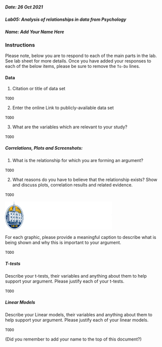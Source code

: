 
##### Date: 26 Oct 2021
##### Lab05:  Analysis of relationships in data from Psychology
##### Name: Add Your Name Here



### Instructions

Please note, below you are to respond to each of the main parts in the lab. See lab sheet for more details. Once you have added your responses to each of the below items, please be sure to remove the `To-Do` lines.


#### Data
 1. Citation or title of data set

`TODO`

 2. Enter the online Link to publicly-available data set

 `TODO`

 3. What are the variables which are relevant to your study?

 `TODO`


##### Correlations, Plots and Screenshots:
 1. What is the relationship for which you are forming an argument?

 `TODO`

 2. What reasons do you have to believe that the relationship exists? Show and discuss plots, correlation results and related evidence.

 `TODO`

![Logo](ac.png)

For each graphic, please provide a meaningful caption to describe what is being shown and why this is important to your argument.

`TODO`




##### T-tests

Describe your t-tests, their variables and anything about them to help support your argument. Please justify each of your t-tests.

`TODO`

##### Linear Models


Describe your Linear models, their variables and anything about them to help support your argument. Please justify each of your linear models.

`TODO`


(Did you remember to add your name to the top of this document?)
